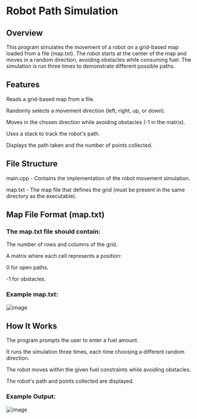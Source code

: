 # Robot Path Simulation
## Overview

This program simulates the movement of a robot on a grid-based map loaded from a file (map.txt). The robot starts at the center of the map and moves in a random direction, avoiding obstacles while consuming fuel. The simulation is run three times to demonstrate different possible paths.

## Features

Reads a grid-based map from a file.

Randomly selects a movement direction (left, right, up, or down).

Moves in the chosen direction while avoiding obstacles (-1 in the matrix).

Uses a stack to track the robot's path.

Displays the path taken and the number of points collected.

## File Structure

main.cpp - Contains the implementation of the robot movement simulation.

map.txt - The map file that defines the grid (must be present in the same directory as the executable).

## Map File Format (map.txt)

### The map.txt file should contain:

The number of rows and columns of the grid.

A matrix where each cell represents a position:

0 for open paths.

-1 for obstacles.

### Example map.txt:
![image](https://github.com/user-attachments/assets/72714c24-303c-45f8-9d22-8bf7e51600e9)

## How It Works

The program prompts the user to enter a fuel amount.

It runs the simulation three times, each time choosing a different random direction.

The robot moves within the given fuel constraints while avoiding obstacles.

The robot's path and points collected are displayed.

### Example Output:
![image](https://github.com/user-attachments/assets/7cbe45b0-88ef-400d-8b05-7e3f4bdf0245)

